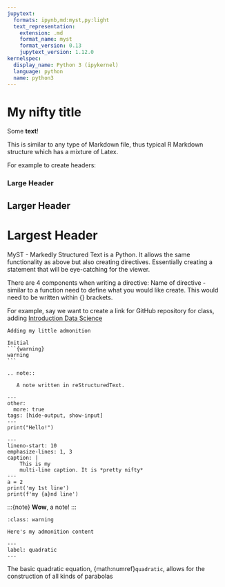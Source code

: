 ```yaml
---
jupytext:
  formats: ipynb,md:myst,py:light
  text_representation:
    extension: .md
    format_name: myst
    format_version: 0.13
    jupytext_version: 1.12.0
kernelspec:
  display_name: Python 3 (ipykernel)
  language: python
  name: python3
---
```


# My nifty title
Some **text**!


This is similar to any type of Markdown file, thus typical R Markdown 
structure which has a mixture of Latex. 

For example to create headers:

### Large Header
## Larger Header
# Largest Header


MyST - Markedly Structured Text is a Python. It allows the same 
functionality as above but also creating directives.
Essentially creating a statement that will be eye-catching for the viewer.

There are 4 components when writing a directive:
Name of directive -  similar to a function need to define what 
you would like create. This would need to be written within {} brackets.

For example, say we want to create a link for GitHub repository for class, 
adding [Introduction Data Science](https://github.com/jun-yan/ids)


```{admonition} Add my admonition
Adding my little admonition
```

````{note}
Initial
```{warning}
warning
```
````

```{eval-rst}
.. note::

   A note written in reStructuredText.
```

```{code-cell} ipython3
---
other:
  more: true
tags: [hide-output, show-input]
---
print("Hello!")
```

```{code-block} python
---
lineno-start: 10
emphasize-lines: 1, 3
caption: |
    This is my
    multi-line caption. It is *pretty nifty* 
---
a = 2
print('my 1st line')
print(f'my {a}nd line')
```

:::{note}
**Wow**, a note!
:::

```{admonition} Here's my title
:class: warning

Here's my admonition content
```

```{math} ax^{2} + bx + c
---
label: quadratic
---
```

The basic quadratic equation, {math:numref}`quadratic`, allows for the 
construction of all kinds of parabolas
